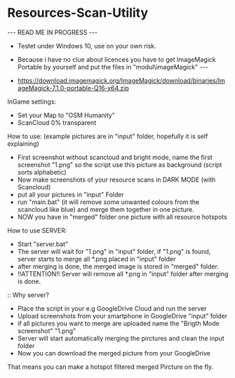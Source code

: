 # Resources-Scan-Utility

--- READ ME IN PROGRESS ---
  - Testet under Windows 10, use on your own risk.


  - Because i have no clue about licences you have to get ImageMagick Portable by yourself and put the files in "modul\imageMagick\" ---
  - https://download.imagemagick.org/ImageMagick/download/binaries/ImageMagick-7.1.0-portable-Q16-x64.zip


InGame settings:
  - Set your Map to "OSM Humanity"
  - ScanCloud 0% transparent
 
How to use: (example pictures are in "input" folder, hopefully it is self explaining)
  - First screenshot without scancloud and bright mode, name the first screenshot "1.png" so the script use this picture as background (script sorts alphabetic)
  - Now make screenshots of your resource scans in DARK MODE (with Scancloud)
  - put all your pictures in "input" Folder
  - run "main.bat" (it will remove some unwanted colours from the scancloud like blue) and merge them together in one picture.
  - NOW you have in "merged" folder one picture with all resource hotspots
 
 
 How to use SERVER:
  - Start "server.bat"
  - The server will wait for "1.png" in "input" folder, if "1.png" is found, server starts to merge all *.png placed in "input" folder
  - after merging is done, the merged image is stored in "merged" folder.
  - !!ATTENTION!! Server will remove all *.png in "input" folder after merging is done.


:: Why server?
  - Place the script in your e.g GoogleDrive Cloud and run the server
  - Upload screenshots from your smartphone in GoogleDrive "input" folder
  - if all pictures you want to merge are uploaded name the "Brigth Mode screenshot" "1.png"
  - Server will start automatically merging the pirctures and clean the input folder
  - Now you can download the merged picture from your GoogleDrive

That means you can make a hotspot filtered merged Pircture on the fly.
